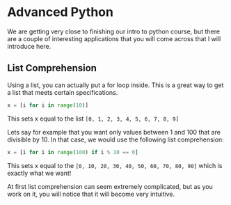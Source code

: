 # Advanced Python

We are getting very close to finishing our intro to python course, but there are a couple of interesting applications that you will come across that I will introduce here.  

## List Comprehension

Using a list, you can actually put a for loop inside.  This is a great way to get a list that meets certain specifications.  

```python
x = [i for i in range(10)]
```
This sets x equal to the list `[0, 1, 2, 3, 4, 5, 6, 7, 8, 9]`

Lets say for example that you want only values between 1 and 100 that are divisible by 10.  In that case, we would use the following list comprehension:
```python
x = [i for i in range(100) if i % 10 == 0]
```
This sets x equal to the `[0, 10, 20, 30, 40, 50, 60, 70, 80, 90]` which is exactly what we want!  

At first list comprehension can seem extremely complicated, but as you work on it, you will notice that it will become very intuitive.
